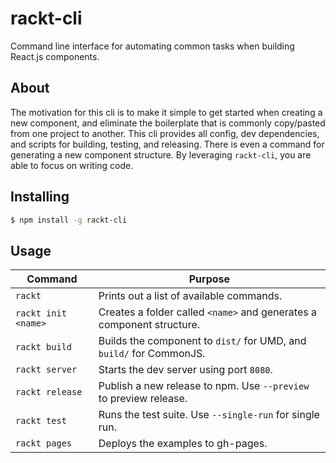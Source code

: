 # rackt-cli

Command line interface for automating common tasks when building React.js components.

## About

The motivation for this cli is to make it simple to get started when creating a new component, and eliminate the boilerplate that is commonly copy/pasted from one project to another. This cli provides all config, dev dependencies, and scripts for building, testing, and releasing. There is even a command for generating a new component structure. By leveraging `rackt-cli`, you are able to focus on writing code.

## Installing

```bash
$ npm install -g rackt-cli
```

## Usage

| Command             | Purpose                                                               |
| ------------------- | --------------------------------------------------------------------- |
| `rackt`             | Prints out a list of available commands.                              |
| `rackt init <name>` | Creates a folder called `<name>` and generates a component structure. |
| `rackt build`       | Builds the component to `dist/` for UMD, and `build/` for CommonJS.   |
| `rackt server`      | Starts the dev server using port `8080`.                              |
| `rackt release`     | Publish a new release to npm. Use `--preview` to preview release.     |
| `rackt test`        | Runs the test suite. Use `--single-run` for single run.               |
| `rackt pages`       | Deploys the examples to gh-pages.                                     |

